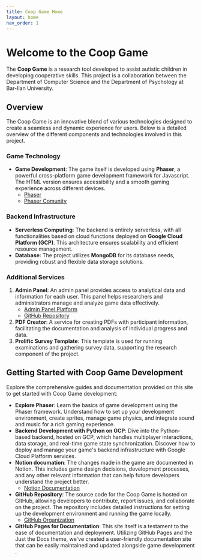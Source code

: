```yaml
---
title: Coop Game Home
layout: home
nav_order: 1
---
```


# Welcome to the Coop Game

The **Coop Game** is a research tool developed to assist autistic children in developing cooperative skills. This project is a collaboration between the Department of Computer Science and the Department of Psychology at Bar-Ilan University.

## Overview

The Coop Game is an innovative blend of various technologies designed to create a seamless and dynamic experience for users. Below is a detailed overview of the different components and technologies involved in this project.

### Game Technology

- **Game Development**: The game itself is developed using **Phaser**, a powerful cross-platform game development framework for Javascript. The HTML version ensures accessibility and a smooth gaming experience across different devices.
  - [Phaser](https://phaser.io)
  - [Phaser Comunity](https://discord.com/invite/phaser)

### Backend Infrastructure

- **Serverless Computing**: The backend is entirely serverless, with all functionalities based on cloud functions deployed on **Google Cloud Platform (GCP)**. This architecture ensures scalability and efficient resource management.
- **Database**: The project utilizes **MongoDB** for its database needs, providing robust and flexible data storage solutions.

### Additional Services

1. **Admin Panel**: An admin panel provides access to analytical data and information for each user. This panel helps researchers and administrators manage and analyze game data effectively.
   - [Admin Panel Platform](https://prolific-survey-xpdmwwgl7a-lm.a.run.app/login)
   - [GitHub Repository](https://github.com/Etelis/Coop-Admin-Panel)
2. **PDF Creator**: A service for creating PDFs with participant information, facilitating the documentation and analysis of individual progress and data.
3. **Prolific Survey Template**: This template is used for running examinations and gathering survey data, supporting the research component of the project.

## Getting Started with Coop Game Development

Explore the comprehensive guides and documentation provided on this site to get started with Coop Game development:

- **Explore Phaser**: Learn the basics of game development using the Phaser framework. Understand how to set up your development environment, create sprites, manage game physics, and integrate sound and music for a rich gaming experience.
- **Backend Development with Python on GCP**: Dive into the Python-based backend, hosted on GCP, which handles multiplayer interactions, data storage, and real-time game state synchronization. Discover how to deploy and manage your game's backend infrastructure with Google Cloud Platform services.
- **Notion documation**: The changes made in the game are documented in Notion. This includes game design decisions, development processes, and any other relevant information that can help future developers understand the project better.
  - [Notion Documentation](https://www.notion.so/1187f8928ee28173ac9bf63a11d353c4?v=1187f8928ee28190b430000cfecb0d3b&pvs=4)
- **GitHub Repository**: The source code for the Coop Game is hosted on GitHub, allowing developers to contribute, report issues, and collaborate on the project. The repository includes detailed instructions for setting up the development environment and running the game locally.
  - [GitHub Organization](https://github.com/CoOp-World)
- **GitHub Pages for Documentation**: This site itself is a testament to the ease of documentation and deployment. Utilizing GitHub Pages and the Just the Docs theme, we've created a user-friendly documentation site that can be easily maintained and updated alongside game development .
